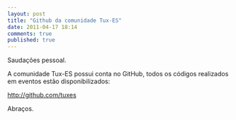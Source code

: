 ```yaml
---
layout: post
title: "Github da comunidade Tux-ES"
date: 2011-04-17 18:14
comments: true
published: true
---
```


Saudações pessoal.

A comunidade Tux-ES possui conta no GitHub, todos os códigos realizados em eventos estão disponibilizados:

<a title="http://github.com/tuxes" href="http://github.com/tuxes">http://github.com/tuxes</a>

Abraços.


